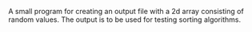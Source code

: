 A small program for creating an output file with a 2d array consisting of random values. The output is to be used for testing sorting algorithms.
